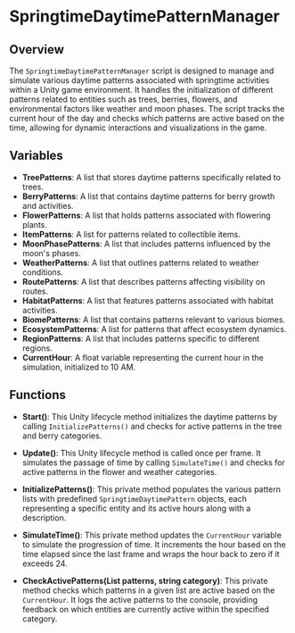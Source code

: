 # SpringtimeDaytimePatternManager

## Overview
The `SpringtimeDaytimePatternManager` script is designed to manage and simulate various daytime patterns associated with springtime activities within a Unity game environment. It handles the initialization of different patterns related to entities such as trees, berries, flowers, and environmental factors like weather and moon phases. The script tracks the current hour of the day and checks which patterns are active based on the time, allowing for dynamic interactions and visualizations in the game.

## Variables

- **TreePatterns**: A list that stores daytime patterns specifically related to trees.
- **BerryPatterns**: A list that contains daytime patterns for berry growth and activities.
- **FlowerPatterns**: A list that holds patterns associated with flowering plants.
- **ItemPatterns**: A list for patterns related to collectible items.
- **MoonPhasePatterns**: A list that includes patterns influenced by the moon's phases.
- **WeatherPatterns**: A list that outlines patterns related to weather conditions.
- **RoutePatterns**: A list that describes patterns affecting visibility on routes.
- **HabitatPatterns**: A list that features patterns associated with habitat activities.
- **BiomePatterns**: A list that contains patterns relevant to various biomes.
- **EcosystemPatterns**: A list for patterns that affect ecosystem dynamics.
- **RegionPatterns**: A list that includes patterns specific to different regions.
- **CurrentHour**: A float variable representing the current hour in the simulation, initialized to 10 AM.

## Functions

- **Start()**: This Unity lifecycle method initializes the daytime patterns by calling `InitializePatterns()` and checks for active patterns in the tree and berry categories.

- **Update()**: This Unity lifecycle method is called once per frame. It simulates the passage of time by calling `SimulateTime()` and checks for active patterns in the flower and weather categories.

- **InitializePatterns()**: This private method populates the various pattern lists with predefined `SpringtimeDaytimePattern` objects, each representing a specific entity and its active hours along with a description.

- **SimulateTime()**: This private method updates the `CurrentHour` variable to simulate the progression of time. It increments the hour based on the time elapsed since the last frame and wraps the hour back to zero if it exceeds 24.

- **CheckActivePatterns(List<SpringtimeDaytimePattern> patterns, string category)**: This private method checks which patterns in a given list are active based on the `CurrentHour`. It logs the active patterns to the console, providing feedback on which entities are currently active within the specified category.
